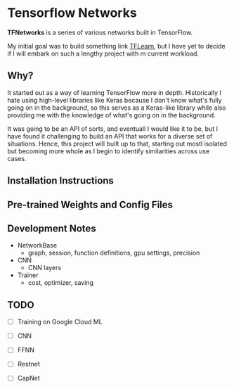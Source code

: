 # Tensorflow Networks
**TFNetworks** is a series of various networks built in TensorFlow.

My initial goal was to build something link [TFLearn](https://github.com/tflearn), but I have yet to decide if I will embark on such a lengthy project with m current workload.

## Why?
It started out as a way of learning TensorFlow more in depth. Historically I hate using high-level libraries like Keras because I don't know what's fully going on in the background, so this serves as a Keras-like library while also providing me with the knowledge of what's going on in the background.

It was going to be an API of sorts, and eventuall I would like it to be, but I have found it challenging to build an API that works for a diverse set of situations. Hence, this project will built up to that, starting out mostl isolated but becoming more whole as I begin to identify similarities across use cases.

## Installation Instructions

## Pre-trained Weights and Config Files

## Development Notes
- NetworkBase
    - graph, session, function definitions, gpu settings, precision
- CNN
    - CNN layers
- Trainer
    - cost, optimizer, saving
## TODO
- [ ] Training on Google Cloud ML
- [ ] CNN
- [ ] FFNN
- [ ] Restnet
- [ ] CapNet

